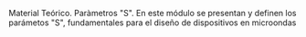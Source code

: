 Material Teórico. Paràmetros "S".
En este módulo se presentan y definen los parámetos "S", fundamentales para el diseño de dispositivos en microondas
               
